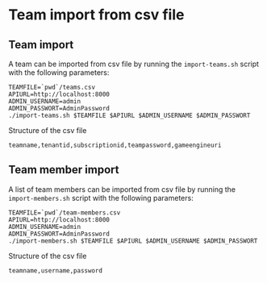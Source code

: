 # Team import from csv file

## Team import
A team can be imported from csv file by running the `import-teams.sh` script with the following parameters:

```
TEAMFILE=`pwd`/teams.csv
APIURL=http://localhost:8000
ADMIN_USERNAME=admin
ADMIN_PASSWORT=AdminPassword
./import-teams.sh $TEAMFILE $APIURL $ADMIN_USERNAME $ADMIN_PASSWORT
```

Structure of the csv file

```
teamname,tenantid,subscriptionid,teampassword,gameengineuri
```

## Team member import

A list of team members can be imported from csv file by running the `import-members.sh` script with the following parameters:

```
TEAMFILE=`pwd`/team-members.csv
APIURL=http://localhost:8000
ADMIN_USERNAME=admin
ADMIN_PASSWORT=AdminPassword
./import-members.sh $TEAMFILE $APIURL $ADMIN_USERNAME $ADMIN_PASSWORT
```

Structure of the csv file

```
teamname,username,password
```